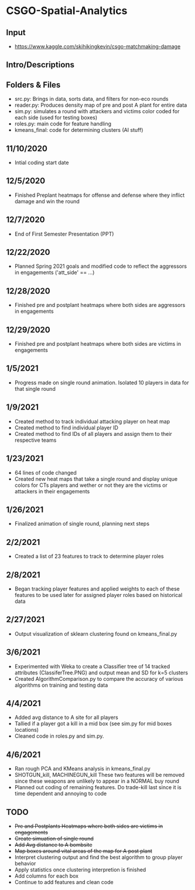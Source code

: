 # CSGO-Spatial-Analytics
## Input
* https://www.kaggle.com/skihikingkevin/csgo-matchmaking-damage

## Intro/Descriptions

## Folders & Files
* src.py: Brings in data, sorts data, and filters for non-eco rounds
* reader.py: Produces density map of pre and post A plant for entire data
* sim.py: simulates a round with attackers and victims color coded for each side (used for testing boxes)
* roles.py: main code for feature handling
* kmeans_final: code for determining clusters (AI stuff)

## 11/10/2020
* Intial coding start date

## 12/5/2020
* Finished Preplant heatmaps for offense and defense where they inflict damage and win the round 

## 12/7/2020
* End of First Semester Presentation (PPT)

## 12/22/2020
* Planned Spring 2021 goals and modified code to reflect the aggressors in engagements ('att_side' == ...)

## 12/28/2020
* Finished pre and postplant heatmaps where both sides are aggressors in engagements

## 12/29/2020
* Finished pre and postplant heatmaps where both sides are victims in engagements

## 1/5/2021
* Progress made on single round animation. Isolated 10 players in data for that single round

## 1/9/2021
* Created method to track individual attacking player on heat map
* Created method to find individual player ID
* Created method to find IDs of all players and assign them to their respective teams 

## 1/23/2021
* 64 lines of code changed
* Created new heat maps that take a single round and display unique colors for CTs players and wether or not they are the victims or attackers in their engagements

## 1/26/2021
* Finalized animation of single round, planning next steps

## 2/2/2021
* Created a list of 23 features to track to determine player roles

## 2/8/2021
* Began tracking player features and applied weights to each of these features to be used later for assigned player roles based on historical data 

## 2/27/2021
* Output visualization of sklearn clustering found on kmeans_final.py

## 3/6/2021
* Experimented with Weka to create a Classifier tree of 14 tracked attributes (ClassiferTree.PNG) and output mean and SD for k=5 clusters
* Created AlgorithmComparison.py to compare the accuracy of various algorithms on training and testing data

## 4/4/2021
* Added avg distance to A site for all players
* Tallied if a player got a kill in a mid box (see sim.py for mid boxes locations)
* Cleaned code in roles.py and sim.py.

## 4/6/2021
* Ran rough PCA and KMeans analysis in kmeans_final.py
* SHOTGUN_kill, MACHINEGUN_kill  These two features will be removed since these weapons are unlikely to appear in a NORMAL buy round 
* Planned out coding of remaining features. Do trade-kill last since it is time dependent and annoying to code  

## TODO
* <s>Pre and Postplants Heatmaps where both sides are victims in engagements</s>
* <s>Create simuation of single round </s> 
* <s> Add Avg distance to A bombsite </s>
* <s> Map boxes around vital areas of the map for A post plant </s>
* Interpret clustering output and find the best algorithm to group player behavior
* Apply statistics once clustering interpretion is finished
* Add columns for each box
* Continue to add features and clean code



